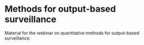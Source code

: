 # Methods for output-based surveillance

Material for the webinar on quantitative methods for output-based surveillance.
